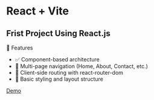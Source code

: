 # React + Vite

##  Frist Project Using React.js

🧱 Features
- ✅ Component-based architecture
- 📄 Multi-page navigation (Home, About, Contact, etc.)
- 🚦 Client-side routing with react-router-dom
- 💅 Basic styling and layout structure

<a href="https://start-framework-ochre-one.vercel.app/">Demo</a>
